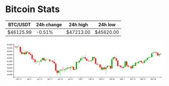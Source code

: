 # Bitcoin Stats

BTC/USDT|24h change|24h high|24h low|
|---|---|---|---|
|$46125.99|-0.51%|$47213.00|$45620.00|

<img src="./chart.svg">
